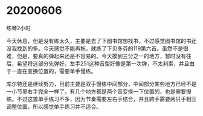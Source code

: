 # 20200606

练琴2小时

今天休息，但是没有练太久，主要是去了下图书馆想找书，不过感觉图书馆的书还没我找到的多。今天感觉不能再拖，就练了下贝多芬的119第六首。虽然不是很难，但是，要真的弹起来还是不容易的。今天摸到三分之一的地方，暂时没有往后，希望将这部分先弹好。左手251这种音型好像是第一次弹，不太利索，并且由于一直在变换位置的，需要单手慢练。

库尔特还是继续努力，目前主要是双手慢练中间部分，中间部分某些地方已经不是一小节里右手完全一样了，有几个地方都是两个音变换一下位置的，也是需要慢练。不过这首单手练习不多，因为节奏需要左右手结合，并且跨手需要两只手相互调整位置，所以感觉单手练习并不适合。
